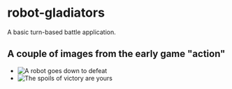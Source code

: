 # robot-gladiators
A basic turn-based battle application.

## A couple of images from the early game "action"
* ![A robot goes down to defeat]("./assets/images/robot_gladiatorsSNIP1.PNG")
* ![The spoils of victory are yours]("./assets/images/robot_gladiatorsSNIP2.PNG")
